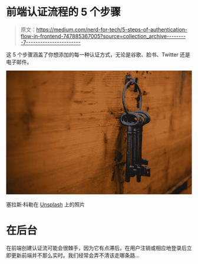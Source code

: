 # 前端认证流程的 5 个步骤

> 原文：<https://medium.com/nerd-for-tech/5-steps-of-authentication-flow-in-frontend-747885367005?source=collection_archive---------7----------------------->

这 5 个步骤涵盖了你想添加的每一种认证方式，无论是谷歌、脸书、Twitter 还是电子邮件。

![](img/fac1d5c4d4fe07546fae5578a4b2689a.png)

塞拉斯·科勒在 [Unsplash](https://unsplash.com?utm_source=medium&utm_medium=referral) 上的照片

# 在后台

在前端创建认证流可能会很棘手，因为它有点滞后。在用户注销或相应地登录后立即更新前端并不那么实时。我们经常会弄不清该走哪条路…